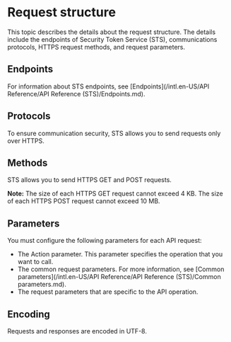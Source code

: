 # Request structure

This topic describes the details about the request structure. The details include the endpoints of Security Token Service \(STS\), communications protocols, HTTPS request methods, and request parameters.

## Endpoints

For information about STS endpoints, see [Endpoints](/intl.en-US/API Reference/API Reference (STS)/Endpoints.md).

## Protocols

To ensure communication security, STS allows you to send requests only over HTTPS.

## Methods

STS allows you to send HTTPS GET and POST requests.

**Note:** The size of each HTTPS GET request cannot exceed 4 KB. The size of each HTTPS POST request cannot exceed 10 MB.

## Parameters

You must configure the following parameters for each API request:

-   The Action parameter. This parameter specifies the operation that you want to call.
-   The common request parameters. For more information, see [Common parameters](/intl.en-US/API Reference/API Reference (STS)/Common parameters.md).
-   The request parameters that are specific to the API operation.

## Encoding

Requests and responses are encoded in UTF-8.

